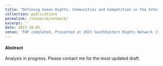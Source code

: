 ```yaml
---
title: "Defining Human Rights: Communities and Competition in the International Shaming Network"
collection: publications
permalink: /research/network/
excerpt: ''
date: 2023-10-02
venue: 'PAP completed, Presented at 2023 SouthEastern Rights Network (SERN) and 2023 MPSA'
---
```


#### Abstract
Analysis in progress. Please contact me for the most updated draft.
